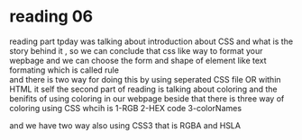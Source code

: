 # reading 06

reading part tpday was talking about introduction about CSS and what is the story behind it , so we can conclude that
css like way to format your wepbage and we can choose the form and shape of element like text formating which is called rule  
and there is two way for doing this by using seperated CSS file OR within HTML it self
the second part of reading is talking about coloring and the benifits of using coloring in our webpage beside that there is three way of coloring using CSS whcih is
1-RGB
2-HEX code
3-colorNames

and we have two way also using CSS3 that is RGBA and HSLA
